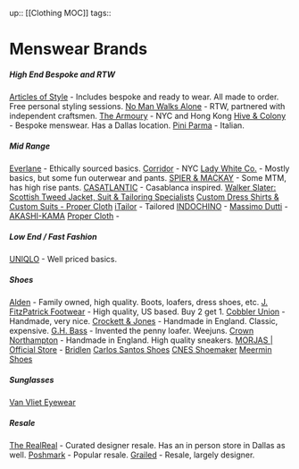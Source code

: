up:: [[Clothing MOC]]
tags:: 

# Menswear Brands

##### High End Bespoke and RTW
[Articles of Style](https://articlesofstyle.com/) - Includes bespoke and ready to wear. All made to order. Free personal styling sessions.
[No Man Walks Alone](https://nomanwalksalone.com/) - RTW, partnered with independent craftsmen. 
[The Armoury](https://www.thearmoury.com/) - NYC and Hong Kong
[Hive & Colony](https://www.hiveandcolony.com/) - Bespoke menswear. Has a Dallas location.
[Pini Parma](https://www.piniparma.com/) - Italian.



##### Mid Range
[Everlane](https://www.everlane.com/mens) - Ethically sourced basics. 
[Corridor](https://corridornyc.com/) - NYC
[Lady White Co.](https://ladywhiteco.com/) - Mostly basics, but some fun outerwear and pants.
[SPIER & MACKAY](https://www.spierandmackay.com/) -  Some MTM, has high rise pants.
[CASATLANTIC](https://www.casatlantic.com/) - Casablanca inspired.
[Walker Slater: Scottish Tweed Jacket, Suit & Tailoring Specialists](https://www.walkerslater.com/) 
[Custom Dress Shirts & Custom Suits - Proper Cloth](https://propercloth.com/) 
[iTailor](https://www.itailor.com/) - Tailored
[INDOCHINO](https://www.indochino.com/) - 
[Massimo Dutti](https://www.massimodutti.com/us/men-n1343) - 
[AKASHI-KAMA](https://www.akashi-kama.com/)
[Proper Cloth](https://propercloth.com/) - 


##### Low End / Fast Fashion
[UNIQLO](https://www.uniqlo.com/us/en/men) - Well priced basics. 


##### Shoes
[Alden](https://www.aldenshop.com/) - Family owned, high quality. Boots, loafers, dress shoes, etc.
[J. FitzPatrick Footwear](https://www.jfitzpatrickfootwear.com/) - High quality, US based. Buy 2 get 1. 
[Cobbler Union](https://www.cobbler-union.com/) - Handmade, very nice.
[Crockett & Jones](https://us.crockettandjones.com/?sb=yes) - Handmade in England. Classic, expensive.
[G.H. Bass](https://www.ghbass.com/) - Invented the penny loafer. Weejuns.
[Crown Northampton](https://crownnorthampton.com/en-us) - Handmade in England. High quality sneakers.
[MORJAS | Official Store](https://www.morjas.com/) - 
[Bridlen](https://bridlen.com/) 
[Carlos Santos Shoes](https://www.santosshoes.com/en)
[CNES Shoemaker](https://www.cnes.co/) 
[Meermin Shoes](https://meermin.com/)




##### Sunglasses
[Van Vliet Eyewear](https://vanvlietglasses.com/) 


##### Resale
[The RealReal](https://www.therealreal.com/) - Curated designer resale. Has an in person store in Dallas as well. 
[Poshmark](https://poshmark.com/feed) - Popular resale.
[Grailed](https://www.grailed.com/) - Resale, largely designer.
